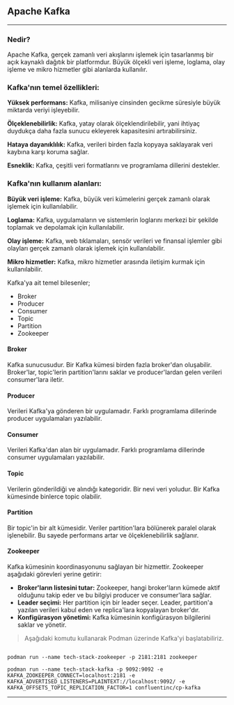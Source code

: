 ## Apache Kafka---### Nedir? Apache Kafka, gerçek zamanlı veri akışlarını işlemek için tasarlanmış bir açık kaynaklı dağıtık bir platformdur. Büyük ölçekli veri işleme, loglama, olay işleme ve mikro hizmetler gibi alanlarda kullanılır.### Kafka'nın temel özellikleri:**Yüksek performans:** Kafka, milisaniye cinsinden gecikme süresiyle büyük miktarda veriyi işleyebilir.**Ölçeklenebilirlik:** Kafka, yatay olarak ölçeklendirilebilir, yani ihtiyaç duydukça daha fazla sunucu ekleyerek kapasitesini artırabilirsiniz.**Hataya dayanıklılık:** Kafka, verileri birden fazla kopyaya saklayarak veri kaybına karşı koruma sağlar.**Esneklik:** Kafka, çeşitli veri formatlarını ve programlama dillerini destekler.### Kafka'nın kullanım alanları:**Büyük veri işleme:** Kafka, büyük veri kümelerini gerçek zamanlı olarak işlemek için kullanılabilir.**Loglama:** Kafka, uygulamaların ve sistemlerin loglarını merkezi bir şekilde toplamak ve depolamak için kullanılabilir.**Olay işleme:** Kafka, web tıklamaları, sensör verileri ve finansal işlemler gibi olayları gerçek zamanlı olarak işlemek için kullanılabilir.**Mikro hizmetler:** Kafka, mikro hizmetler arasında iletişim kurmak için kullanılabilir.Kafka'ya ait temel bilesenler; - Broker - Producer- Consumer- Topic- Partition- Zookeeper#### BrokerKafka sunucusudur. Bir Kafka kümesi birden fazla broker'dan oluşabilir. Broker'lar, topic'lerin partition'larını saklar ve producer'lardan gelen verileri consumer'lara iletir.#### ProducerVerileri Kafka'ya gönderen bir uygulamadır. Farklı programlama dillerinde producer uygulamaları yazılabilir.#### ConsumerVerileri Kafka'dan alan bir uygulamadır. Farklı programlama dillerinde consumer uygulamaları yazılabilir.#### TopicVerilerin gönderildiği ve alındığı kategoridir. Bir nevi veri yoludur. Bir Kafka kümesinde binlerce topic olabilir.#### PartitionBir topic'in bir alt kümesidir. Veriler partition'lara bölünerek paralel olarak işlenebilir. Bu sayede performans artar ve ölçeklenebilirlik sağlanır.#### ZookeeperKafka kümesinin koordinasyonunu sağlayan bir hizmettir. Zookeeper aşağıdaki görevleri yerine getirir:- **Broker'ların listesini tutar:** Zookeeper, hangi broker'ların kümede aktif olduğunu takip eder ve bu bilgiyi producer ve consumer'lara sağlar.- **Leader seçimi:** Her partition için bir leader seçer. Leader, partition'a yazılan verileri kabul eden ve replica'lara kopyalayan broker'dır.- **Konfigürasyon yönetimi:** Kafka kümesinin konfigürasyon bilgilerini saklar ve yönetir.> Aşağıdaki komutu kullanarak Podman üzerinde Kafka'yi başlatabiliriz.```shellpodman run --name tech-stack-zookeeper -p 2181:2181 zookeeperpodman run --name tech-stack-kafka -p 9092:9092 -e KAFKA_ZOOKEEPER_CONNECT=localhost:2181 -e KAFKA_ADVERTISED_LISTENERS=PLAINTEXT://localhost:9092/ -e KAFKA_OFFSETS_TOPIC_REPLICATION_FACTOR=1 confluentinc/cp-kafka```---
